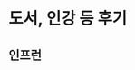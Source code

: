 도서, 인강 등 후기
================================

인프런
----

<!-- - [자바 ORM 표준 JPA 프로그래밍 기본편](./인프런_강의/실전!_스프링_데이터_JPA/README.md) -->
<!-- - [실전! 스프링 데이터 JPA](./인프런_강의/자바_ORM_표준_JPA_프로그래밍_기본편/README.md) -->
